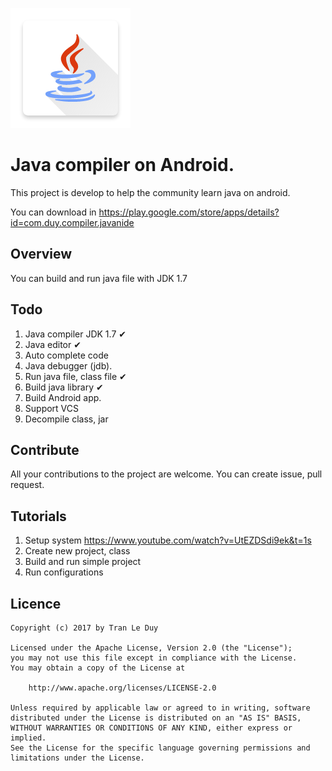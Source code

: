 ![ICON](art/icons/mipmap-xxxhdpi/ic_launcher.png)

# Java compiler on Android.

This project is develop to help the community learn java on android.

You can download in https://play.google.com/store/apps/details?id=com.duy.compiler.javanide

## Overview
You can build and run java file with JDK 1.7

## Todo

1. Java compiler JDK 1.7 &#10004;
2. Java editor &#10004;
3. Auto complete code
4. Java debugger (jdb).
5. Run java file, class file &#10004;
6. Build java library &#10004;
7. Build Android app.
8. Support VCS
9. Decompile class, jar

## Contribute

All your contributions to the project are welcome. You can create issue, pull request.

## Tutorials

1. Setup system https://www.youtube.com/watch?v=UtEZDSdi9ek&t=1s
2. Create new project, class
3. Build and run simple project
4. Run configurations

## Licence

    Copyright (c) 2017 by Tran Le Duy

    Licensed under the Apache License, Version 2.0 (the "License");
    you may not use this file except in compliance with the License.
    You may obtain a copy of the License at

        http://www.apache.org/licenses/LICENSE-2.0

    Unless required by applicable law or agreed to in writing, software
    distributed under the License is distributed on an "AS IS" BASIS,
    WITHOUT WARRANTIES OR CONDITIONS OF ANY KIND, either express or implied.
    See the License for the specific language governing permissions and
    limitations under the License.

